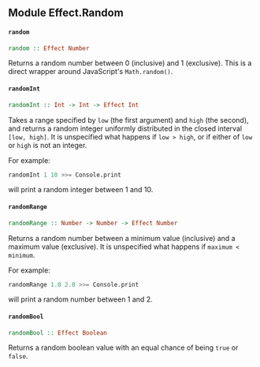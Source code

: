 ## Module Effect.Random

#### `random`

``` purescript
random :: Effect Number
```

Returns a random number between 0 (inclusive) and 1 (exclusive). This is
a direct wrapper around JavaScript's `Math.random()`.

#### `randomInt`

``` purescript
randomInt :: Int -> Int -> Effect Int
```

Takes a range specified by `low` (the first argument) and `high` (the
second), and returns a random integer uniformly distributed in the closed
interval `[low, high]`. It is unspecified what happens if `low > high`,
or if either of `low` or `high` is not an integer.

For example:
``` purescript
randomInt 1 10 >>= Console.print
```
will print a random integer between 1 and 10.

#### `randomRange`

``` purescript
randomRange :: Number -> Number -> Effect Number
```

Returns a random number between a minimum value (inclusive) and a maximum
value (exclusive). It is unspecified what happens if `maximum < minimum`.

For example:
``` purescript
randomRange 1.0 2.0 >>= Console.print
```
will print a random number between 1 and 2.

#### `randomBool`

``` purescript
randomBool :: Effect Boolean
```

Returns a random boolean value with an equal chance of being `true` or
`false`.


